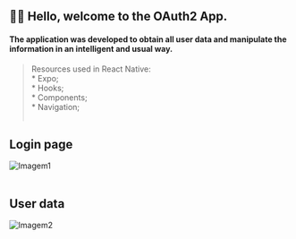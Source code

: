 ## 👋👋 Hello, welcome to the OAuth2 App.

#### The application was developed to obtain all user data and manipulate the information in an intelligent and usual way.

> Resources used in React Native: <br/>
    * Expo; <br/>
    * Hooks; <br/>
    * Components; <br/>
    * Navigation; <br/>
    <br/>
## Login page
![Imagem1](https://user-images.githubusercontent.com/58302084/141391886-76c410ff-9256-4cda-957f-f72cafe230b4.jpeg)
<br/>
<br/>
## User data
![Imagem2](https://user-images.githubusercontent.com/58302084/141391894-69188b25-572f-49ce-8696-fa23dc634d7c.jpeg)
